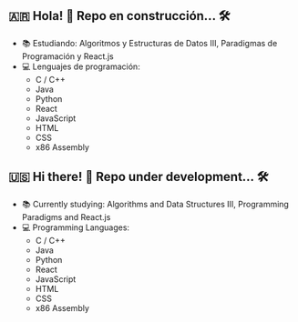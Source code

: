 ## 🇦🇷 Hola! 👋 Repo en construcción... 🛠
- 📚 Estudiando: Algoritmos y Estructuras de Datos III, Paradigmas de Programación y React.js
- 💻 Lenguajes de programación:
  - C / C++
  - Java
  - Python
  - React
  - JavaScript
  - HTML
  - CSS
  - x86 Assembly

  
## 🇺🇸 Hi there! 👋 Repo under development... 🛠
- 📚 Currently studying: Algorithms and Data Structures III, Programming Paradigms and React.js
- 💻 Programming Languages:
  - C / C++
  - Java
  - Python
  - React
  - JavaScript
  - HTML
  - CSS
  - x86 Assembly
<!--
**0xEzequiel/0xEzequiel** is a ✨ _special_ ✨ repository because its `README.md` (this file) appears on your GitHub profile.

Here are some ideas to get you started:

- 🔭 I’m currently working on ...
- 🌱 I’m currently learning ...
- 👯 I’m looking to collaborate on ...
- 🤔 I’m looking for help with ...
- 💬 Ask me about ...
- 📫 How to reach me: ...
- 😄 Pronouns: ...
- ⚡ Fun fact: ...
-->
